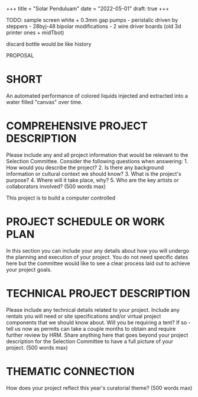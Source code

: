 +++
title = "Solar Penduluam"
date = "2022-05-01"
draft: true
+++

TODO:
sample screen white + 0.3mm gap
pumps - peristalic driven by steppers
    - 28byj-48 bipolar modifications
    - 2 wire driver boards (old 3d printer ones + midTbot)


discard bottle would be like history


PROPOSAL

# SHORT
An automated performance of colored liquids injected and extracted into a water filled "canvas" over time. 


# COMPREHENSIVE PROJECT DESCRIPTION
Please include any and all project information that would be relevant to the Selection Committee. Consider the following questions when answering: 1. How would you describe the project? 2. Is there any background information or cultural context we should know? 3. What is the project's purpose? 4. Where will it take place, why? 5. Who are the key artists or collaborators involved? (500 words max) 

This project is to build a computer controlled 


# PROJECT SCHEDULE OR WORK PLAN
In this section you can include your any details about how you will undergo the planning and execution of your project. You do not need specific dates here but the committee would like to see a clear process laid out to achieve your project goals. 


# TECHNICAL PROJECT DESCRIPTION
Please include any technical details related to your project. Include any rentals you will need or site specifications and/or virtual project components that we should know about. Will you be requiring a tent? If so - tell us now as permits can take a couple months to obtain and require further review by HRM. Share anything here that goes beyond your project description for the Selection Committee to have a full picture of your project. (500 words max)


# THEMATIC CONNECTION
How does your project reflect this year's curatorial theme? (500 words max) 

